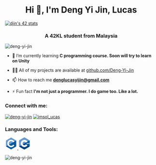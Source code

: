 <h1 align="center">Hi 👋, I'm Deng Yi Jin, Lucas</h1>
<a href="https://github.com/oakoudad/badge42"><img src="https://badge.mediaplus.ma/greenbinary/djin?1337Badge=off&UM6P=off" alt="djin's 42 stats" /></a>
<h3 align="center">A 42KL student from Malaysia</h3>

<p align="left"> <img src="https://komarev.com/ghpvc/?username=deng-yi-jin&label=Profile%20views&color=0e75b6&style=flat" alt="deng-yi-jin" /> </p>

- 🌱 I’m currently learning **C programming course. Soon will try to learn on Unity**

- 👨‍💻 All of my projects are available at [github.com/Deng-Yi-Jin](github.com/Deng-Yi-Jin)

- 📫 How to reach me **denglucasyijin@gmail.com**

- ⚡ Fun fact **I'm not just a programmer. I do game too. Like a lot.**

<h3 align="left">Connect with me:</h3>
<p align="left">
<a href="https://linkedin.com/in/deng-yi-jin" target="blank"><img align="center" src="https://raw.githubusercontent.com/rahuldkjain/github-profile-readme-generator/master/src/images/icons/Social/linked-in-alt.svg" alt="deng-yi-jin" height="30" width="40" /></a>
<a href="https://instagram.com/imsol_ucas" target="blank"><img align="center" src="https://raw.githubusercontent.com/rahuldkjain/github-profile-readme-generator/master/src/images/icons/Social/instagram.svg" alt="imsol_ucas" height="30" width="40" /></a>
</p>

<h3 align="left">Languages and Tools:</h3>
<p align="left"> <a href="https://www.cprogramming.com/" target="_blank" rel="noreferrer"> <img src="https://raw.githubusercontent.com/devicons/devicon/master/icons/c/c-original.svg" alt="c" width="40" height="40"/> </a> <a href="https://www.w3schools.com/cpp/" target="_blank" rel="noreferrer"> <img src="https://raw.githubusercontent.com/devicons/devicon/master/icons/cplusplus/cplusplus-original.svg" alt="cplusplus" width="40" height="40"/> </a> </p>

<p><img align="center" src="https://github-readme-streak-stats.herokuapp.com/?user=deng-yi-jin&" alt="deng-yi-jin" /></p>
